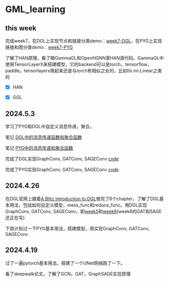 # GML_learning

## this week

完成week7，在DGL上实现节点和链接分类demo：[week7-DGL](./DGL_learning/week7-DGL.ipynb)，在PYG上实现链接和图分类demo：[week7-PYG](./PYG_learning/week7-PYG.ipynb)

了解了HAN原理，看了眼GammaGL和OpenHGNN里HAN源代码。GammaGL中使用TensorLayerX来搭建模型，它的backend可以是torch，tensorflow，paddle。tensorlayerx用起来还是与torch有相似之处的，比如tlx.nn.Linear之类的

- [x] HAN

- [x] GGL

## 2024.5.3

学习了PYG和DGL中自定义消息传递，聚合。

笔记 [DGL中的消息传递函数和聚合函数](./DGL_learning/DGL中的消息传递函数和聚合函数.md)

笔记 [PYG中的消息传递和聚合函数](./PYG_learning/PYG中的消息传递和聚合函数.md)

完成了DGL实现GraphConv, GATConv, SAGEConv [code](./DGL_learning/week6-DGL实现GraphConv,GATConv,SAGEConv.ipynb)

完成了PYG实现GraphConv, GATConv, SAGEConv [code](./PYG_learning/week6-PYG实现GraphConv,GATConv,SAGEConv.ipynb)

## 2024.4.26

在DGL官网上跟着[A Blitz Introduction to DGL](https://docs.dgl.ai/tutorials/blitz/index.html)做完了6个chapter，了解了DGL基本用法，包括如何自定义模型，mess_func和reduce_func。用DGL实现GraphConv, GATConv, SAGEConv，即[week5](https://colab.research.google.com/drive/1xSMe9xdEN6EziexnhnYghEXIlPbTC9B5?usp=sharing)和[week6](https://colab.research.google.com/drive/1xSMe9xdEN6EziexnhnYghEXIlPbTC9B5?usp=sharing)(week6的GAT和SAGE还正在写)

下周计划过一下PYG基本用法，搭建模型，用实现GraphConv, GATConv, SAGEConv

## 2024.4.19

过了一遍pytorch基本用法，搭建了一个UNet网络跑了一下。

看了deepwalk论文，了解了GCN，GAT，GraphSAGE实现原理
